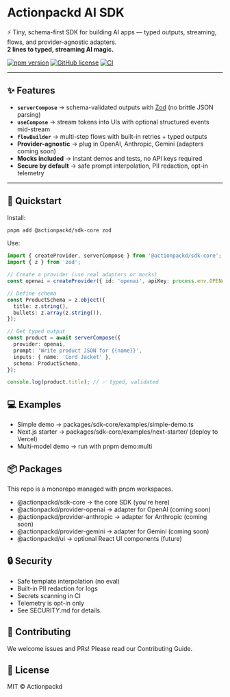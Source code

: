# Actionpackd AI SDK

⚡ Tiny, schema-first SDK for building AI apps — typed outputs, streaming, flows, and provider-agnostic adapters.  
**2 lines to typed, streaming AI magic.**

[![npm version](https://img.shields.io/npm/v/@actionpackd/sdk-core)](https://www.npmjs.com/package/@actionpackd/sdk-core)
[![GitHub license](https://img.shields.io/github/license/ActionpackdHQ/AI-SDK)](./LICENSE)
[![CI](https://github.com/ActionpackdHQ/AI-SDK/actions/workflows/ci.yml/badge.svg)](./.github/workflows/ci.yml)

---

## ✨ Features

- **`serverCompose`** → schema-validated outputs with [Zod](https://zod.dev) (no brittle JSON parsing)
- **`useCompose`** → stream tokens into UIs with optional structured events mid-stream
- **`flowBuilder`** → multi-step flows with built-in retries + typed outputs
- **Provider-agnostic** → plug in OpenAI, Anthropic, Gemini (adapters coming soon)
- **Mocks included** → instant demos and tests, no API keys required
- **Secure by default** → safe prompt interpolation, PII redaction, opt-in telemetry

---

## 🚀 Quickstart

Install:

```bash
pnpm add @actionpackd/sdk-core zod
```

Use:
```typescript
import { createProvider, serverCompose } from '@actionpackd/sdk-core';
import { z } from 'zod';

// Create a provider (use real adapters or mocks)
const openai = createProvider({ id: 'openai', apiKey: process.env.OPENAI_KEY });

// Define schema
const ProductSchema = z.object({
  title: z.string(),
  bullets: z.array(z.string()),
});

// Get typed output
const product = await serverCompose({
  provider: openai,
  prompt: 'Write product JSON for {{name}}',
  inputs: { name: 'Cord Jacket' },
  schema: ProductSchema,
});

console.log(product.title); // ✅ typed, validated
```

## 💻 Examples

- Simple demo → packages/sdk-core/examples/simple-demo.ts
- Next.js starter → packages/sdk-core/examples/next-starter/ (deploy to Vercel)
- Multi-model demo → run with pnpm demo:multi

## 📦 Packages

This repo is a monorepo managed with pnpm workspaces.

- @actionpackd/sdk-core → the core SDK (you're here)
- @actionpackd/provider-openai → adapter for OpenAI (coming soon)
- @actionpackd/provider-anthropic → adapter for Anthropic (coming soon)
- @actionpackd/provider-gemini → adapter for Gemini (coming soon)
- @actionpackd/ui → optional React UI components (future)

## 🔒 Security

- Safe template interpolation (no eval)
- Built-in PII redaction for logs
- Secrets scanning in CI
- Telemetry is opt-in only
- See SECURITY.md for details.

## 🤝 Contributing

We welcome issues and PRs! Please read our Contributing Guide.

## 📜 License

MIT © Actionpackd
